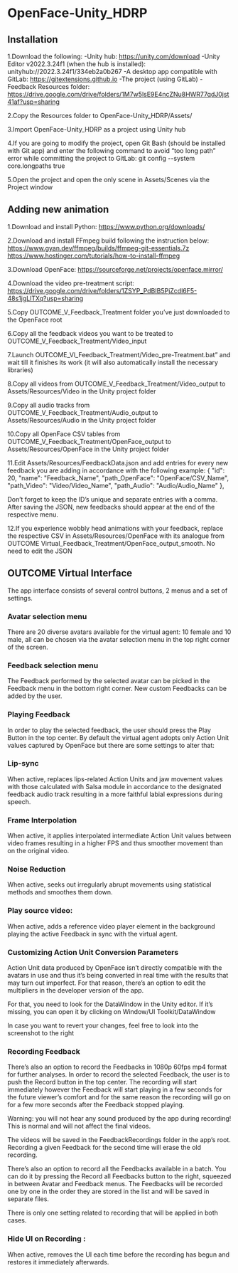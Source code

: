 # OpenFace-Unity_HDRP



## Installation

1.Download the following:
-Unity hub: https://unity.com/download
-Unity Editor v2022.3.24f1 (when the hub is installed): unityhub://2022.3.24f1/334eb2a0b267
-A desktop app compatible with GitLab: https://gitextensions.github.io
-The project (using GitLab)
-Feedback Resources folder: https://drive.google.com/drive/folders/1M7w5lsE9E4ncZNu8HWR77qdJ0jst41af?usp=sharing

2.Copy the Resources folder to OpenFace-Unity_HDRP/Assets/

3.Import OpenFace-Unity_HDRP as a project using Unity hub

4.If you are going to modify the project, open Git Bash (should be installed with Git app) and enter the following command to avoid “too long path” error while committing the project to GitLab:
git config --system core.longpaths true

5.Open the project and open the only scene in Assets/Scenes via the Project window


## Adding new animation

1.Download and install Python: https://www.python.org/downloads/

2.Download and install FFmpeg build following the instruction below:
https://www.gyan.dev/ffmpeg/builds/ffmpeg-git-essentials.7z
https://www.hostinger.com/tutorials/how-to-install-ffmpeg

3.Download OpenFace: https://sourceforge.net/projects/openface.mirror/

4.Download the video pre-treatment script: https://drive.google.com/drive/folders/1ZSYP_PdBIB5PjZcdl6F5-48s1jgLlTXq?usp=sharing

5.Copy OUTCOME_V_Feedback_Treatment folder you’ve just downloaded to the OpenFace root

6.Copy all the feedback videos you want to be treated to OUTCOME_V_Feedback_Treatment/Video_input

7.Launch OUTCOME_Vl_Feedback_Treatment/Video_pre-Treatment.bat” and wait till it finishes its work (it will also automatically install the necessary libraries)

8.Copy all videos from OUTCOME_V_Feedback_Treatment/Video_output to Assets/Resources/Video in the Unity project folder

9.Copy all audio tracks from OUTCOME_V_Feedback_Treatment/Audio_output to Assets/Resources/Audio in the Unity project folder

10.Copy all OpenFace CSV tables from OUTCOME_V_Feedback_Treatment/OpenFace_output to Assets/Resources/OpenFace in the Unity project folder

11.Edit Assets/Resources/FeedbackData.json and add entries for every new feedback you are adding in accordance with the following example:
    {
  		"id": 20,
  		"name": "Feedback_Name",
  	"path_OpenFace": "OpenFace/CSV_Name",
  		"path_Video": "Video/Video_Name",
  	"path_Audio": "Audio/Audio_Name"
	},
	
Don’t forget to keep the ID’s unique and separate entries with a comma. After saving the JSON, new feedbacks should appear at the end of the respective menu.

12.If you experience wobbly head animations with your feedback, replace the respective CSV in Assets/Resources/OpenFace with its analogue from OUTCOME Virtual_Feedback_Treatment/OpenFace_output_smooth. No need to edit the JSON


## OUTCOME Virtual Interface

The app interface consists of several control buttons, 2 menus and a set of settings. 

### Avatar selection menu
There are 20 diverse avatars available for the virtual agent: 10 female and 10 male, all can be chosen via the avatar selection menu in the top right corner of the screen. 

### Feedback selection menu
The Feedback performed by the selected avatar can be picked in the Feedback menu in the bottom right corner. New custom Feedbacks can be added by the user.

### Playing Feedback
In order to play the selected feedback, the user should press the Play Button in the top center. By default the virtual agent adopts only Action Unit values captured by OpenFace but there are some settings to alter that:

### Lip-sync
When active, replaces lips-related Action Units and jaw movement values with those calculated with Salsa module in accordance to the designated feedback audio track resulting in a more faithful labial expressions during speech.

### Frame Interpolation
When active, it applies interpolated intermediate Action Unit values between video frames resulting in a higher FPS and thus smoother movement than on the original video.

### Noise Reduction
When active, seeks out irregularly abrupt movements using statistical methods and smoothes them down.

### Play source video:
When active, adds a reference video player element in the background playing the active Feedback in sync with the virtual agent.

### Customizing Action Unit Conversion Parameters
Action Unit data produced by OpenFace isn’t directly compatible with the avatars in use and thus it’s being converted in real time with the results that may turn out imperfect. For that reason, there’s an option to edit the multipliers in the developer version of the app. 

For that, you need to look for the DataWindow in the Unity editor. If it’s missing, you can open it by clicking on Window/UI Toolkit/DataWindow

In case you want to revert your changes, feel free to look into the screenshot to the right

### Recording Feedback
There’s also an option to record the Feedbacks in 1080p 60fps mp4 format for further analyses. In order to record the selected Feedback, the user is to push the Record button  in the top center. The recording will start immediately however the Feedback will start playing in a few seconds for the future viewer’s comfort and for the same reason the recording will go on for a few more seconds after the Feedback stopped playing. 

Warning: you will not hear any sound produced by the app during recording! This is normal and will not affect the final videos.

The videos will be saved in the FeedbackRecordings folder in the app’s root. Recording a given Feedback for the second time will erase the old recording.

There’s also an option to record all the Feedbacks available in a batch. You can do it by pressing the Record all Feedbacks button  to the right, squeezed in between Avatar and Feedback menus. The Feedbacks will be recorded one by one in the order they are stored in the list and will be saved in separate files.

There is only one setting related to recording that will be applied in both cases.

### Hide UI on Recording :
When active, removes the UI each time before the recording has begun and restores it immediately afterwards.
